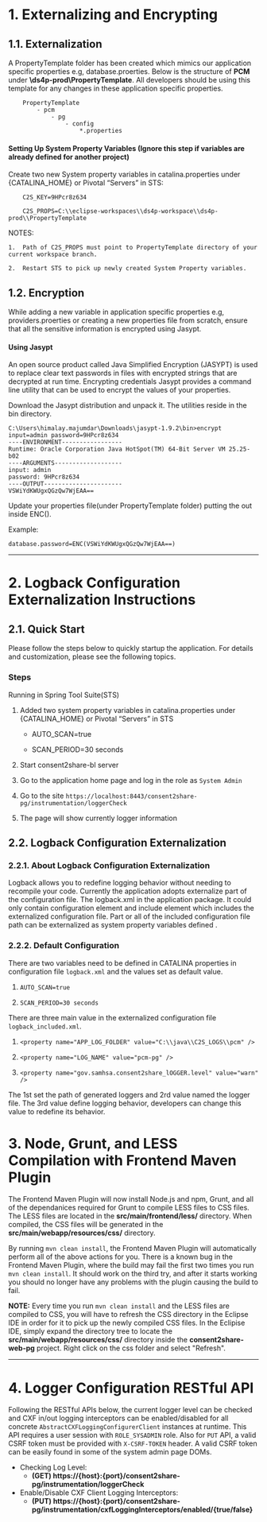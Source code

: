 # 1. Externalizing and Encrypting

## 1.1. Externalization

A PropertyTemplate folder has been created which mimics our application specific properties e.g, database.proerties.
Below is the structure of <b>PCM</b> under <b>\ds4p-prod\PropertyTemplate</b>. All developers should be using this template for any changes in these application specific properties.
	
		PropertyTemplate
			- pcm
				- pg
					- config
						*.properties

#### Setting Up System Property Variables (Ignore this step if variables are already defined for another project)
Create two new System property variables in catalina.properties under {CATALINA_HOME} or Pivotal “Servers” in STS:

		C2S_KEY=9HPcr8z634

		C2S_PROPS=C:\\eclipse-workspaces\\ds4p-workspace\\ds4p-prod\\PropertyTemplate



NOTES:

	1.	Path of C2S_PROPS must point to PropertyTemplate directory of your current workspace branch.

	2.	Restart STS to pick up newly created System Property variables.



## 1.2.	Encryption

While adding a new variable in application specific properties e.g, providers.proerties or creating a new properties file from scratch, ensure that all the sensitive information is encrypted using Jasypt.

#### Using Jasypt
An open source product called Java Simplified Encryption (JASYPT) is used to replace clear text passwords in files with encrypted strings that are decrypted at run time. Encrypting credentials Jasypt provides a command line utility that can be used to encrypt the values of your properties.

Download the Jasypt distribution and unpack it. The utilities reside in the bin directory.

	C:\Users\himalay.majumdar\Downloads\jasypt-1.9.2\bin>encrypt input=admin password=9HPcr8z634
	----ENVIRONMENT-----------------
	Runtime: Oracle Corporation Java HotSpot(TM) 64-Bit Server VM 25.25-b02
	----ARGUMENTS-------------------
	input: admin
	password: 9HPcr8z634
	----OUTPUT----------------------
	VSWiYdKWUgxQGzQw7WjEAA==

Update your properties file(under PropertyTemplate folder) putting the out inside ENC().

Example:

	database.password=ENC(VSWiYdKWUgxQGzQw7WjEAA==)
--------------------------------------------------------------------------------------------------
# 2. Logback Configuration Externalization Instructions

## 2.1. Quick Start

Please follow the steps below to quickly startup the application. For details and customization, please see the following topics.

### Steps

Running in Spring Tool Suite(STS)

1. Added two system property variables in catalina.properties under {CATALINA_HOME} or Pivotal “Servers” in STS
 
   - AUTO_SCAN=true

   - SCAN_PERIOD=30 seconds          

2. Start consent2share-bl server
3. Go to the application home page and log in the role as `System Admin`
4. Go to the site `https://localhost:8443/consent2share-pg/instrumentation/loggerCheck`
5. The page will show currently logger information

## 2.2. Logback Configuration Externalization

### 2.2.1. About Logback Configuration Externalization

Logback allows you to redefine logging behavior without needing to recompile your code. Currently the application adopts externalize part of the configuration file. The logback.xml in the application package. It could only contain configuration element and include element which includes the externalized configuration file. Part or all of the included configuration file path can be externalized as system property variables defined .

### 2.2.2. Default Configuration
There are two variables need to be defined in CATALINA properties in configuration file `logback.xml` and the values set as default value.

1. `AUTO_SCAN=true`

2. `SCAN_PERIOD=30 seconds`

There are three main value in the externalized configuration file `logback_included.xml`.

1. `<property name="APP_LOG_FOLDER" value="C:\\java\\C2S_LOGS\\pcm" />`
	
2. `<property name="LOG_NAME" value="pcm-pg" />`

3. `<property name="gov.samhsa.consent2share_lOGGER.level" value="warn" />`

The 1st set the path of generated loggers and 2rd value named the logger file. The 3rd value define logging behavior, developers can change this value to redefine its behavior.  



# 3. Node, Grunt, and LESS Compilation with Frontend Maven Plugin

The Frontend Maven Plugin will now install Node.js and npm, Grunt, and all of the dependanices required for Grunt to compile LESS files to CSS files. The LESS files are located in the __src/main/frontend/less/__ directory. When compiled, the CSS files will be generated in the __src/main/webapp/resources/css/__ directory.

By running `mvn clean install`, the Frontend Maven Plugin will automatically perform all of the above actions for you. There is a known bug in the Frontend Maven Plugin, where the build may fail the first two times you run `mvn clean install`. It should work on the third try, and after it starts working you should no longer have any problems with the plugin causing the build to fail.

__NOTE:__ Every time you run `mvn clean install` and the LESS files are compiled to CSS, you will have to refresh the CSS directory in the Eclipse IDE in order for it to pick up the newly compiled CSS files. In the Eclipise IDE, simply expand the directory tree to locate the __src/main/webapp/resources/css/__ directory inside the __consent2share-web-pg__ project. Right click on the css folder and select "Refresh".

--------------------------------------------------------------------------------------------------

# 4. Logger Configuration RESTful API

Following the RESTful APIs below, the current logger level can be checked and CXF in/out logging interceptors can be enabled/disabled for all concrete `AbstractCXFLoggingConfigurerClient` instances at runtime. This API requires a user session with `ROLE_SYSADMIN` role. Also for `PUT` API, a valid CSRF token must be provided with `X-CSRF-TOKEN` header. A valid CSRF token can be easily found in some of the system admin page DOMs.

+ Checking Log Level: 
	+ **(GET) https://{host}:{port}/consent2share-pg/instrumentation/loggerCheck**
+ Enable/Disable CXF Client Logging Interceptors:
	+ **(PUT) https://{host}:{port}/consent2share-pg/instrumentation/cxfLoggingInterceptors/enabled/{true/false}**
